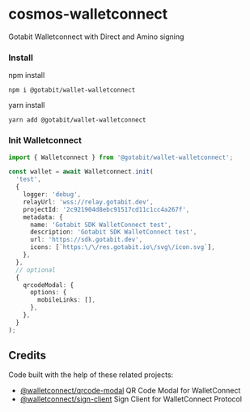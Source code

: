# cosmos-walletconnect

Gotabit Walletconnect with Direct and Amino signing

### Install

npm install

```
npm i @gotabit/wallet-walletconnect
```

yarn install

```
yarn add @gotabit/wallet-walletconnect
```

### Init Walletconnect

```ts
import { Walletconnect } from '@gotabit/wallet-walletconnect';

const wallet = await Walletconnect.init(
  'test',
  {
    logger: 'debug',
    relayUrl: 'wss://relay.gotabit.dev',
    projectId: '2c921904d8ebc91517cd11c1cc4a267f',
    metadata: {
      name: 'Gotabit SDK WalletConnect test',
      description: 'Gotabit SDK WalletConnect test',
      url: 'https://sdk.gotabit.dev',
      icons: [`https:\/\/res.gotabit.io\/svg\/icon.svg`],
    },
  },
  // optional
  {
    qrcodeModal: {
      options: {
        mobileLinks: [],
      },
    },
  }
);
```

## Credits

Code built with the help of these related projects:

- [@walletconnect/qrcode-modal](https://github.com/WalletConnect/walletconnect-monorepo/) QR Code Modal for WalletConnect
- [@walletconnect/sign-client](https://github.com/WalletConnect/walletconnect-monorepo/) Sign Client for WalletConnect Protocol
